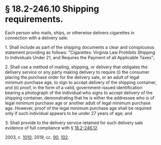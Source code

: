 # § 18.2-246.10 Shipping requirements.

<p>Each person who mails, ships, or otherwise delivers cigarettes in connection with a delivery sale:</p><p>1. Shall include as part of the shipping documents a clear and conspicuous statement providing as follows: "Cigarettes: Virginia Law Prohibits Shipping to Individuals Under 21, and Requires the Payment of all Applicable Taxes";</p><p>2. Shall use a method of mailing, shipping, or delivery that obligates the delivery service or any party making delivery to require (i) the consumer placing the purchase order for the delivery sale, or an adult of legal minimum purchase age, to sign to accept delivery of the shipping container, and (ii) proof, in the form of a valid, government-issued identification bearing a photograph of the individual who signs to accept delivery of the shipping container, demonstrating that he is either the addressee who is of legal minimum purchase age or another adult of legal minimum purchase age. However, proof of the legal minimum purchase age shall be required only if such individual appears to be under 27 years of age; and</p><p>3. Shall provide to the delivery service retained for such delivery sale evidence of full compliance with § <a href='/vacode/18.2-246.12/'>18.2-246.12</a>.</p><p>2003, c. <a href='http://lis.virginia.gov/cgi-bin/legp604.exe?031+ful+CHAP1010'>1010</a>; 2019, cc. <a href='http://lis.virginia.gov/cgi-bin/legp604.exe?191+ful+CHAP0090'>90</a>, <a href='http://lis.virginia.gov/cgi-bin/legp604.exe?191+ful+CHAP0102'>102</a>.</p>